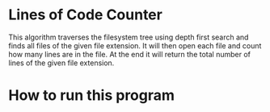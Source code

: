 # Lines of Code Counter
 This algorithm traverses the filesystem tree using depth first search and finds all files of the given file extension. It will then open each file and count how many lines are in the file. At the end it will return the total number of lines of the given file extension.

# How to run this program
